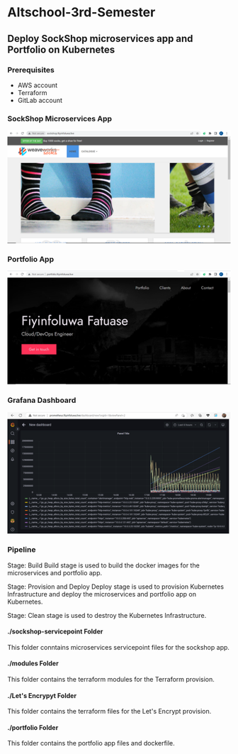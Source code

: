 # Altschool-3rd-Semester

## Deploy SockShop microservices app and Portfolio on Kubernetes

### Prerequisites

- AWS account
- Terraform
- GitLab account

### SockShop Microservices App

![SockShop](./Images/sock-shop.PNG)

### Portfolio App

![Portfolio](./Images/Portfolio.PNG)

### Grafana Dashboard

![Grafana](./Images/prometheus-ui.PNG)

### Pipeline

Stage: Build
Build stage is used to build the docker images for the microservices and portfolio app.

Stage: Provision and Deploy
Deploy stage is used to provision Kubernetes Infrastructure and deploy the microservices and portfolio app on Kubernetes.

Stage: Clean stage is used to destroy the Kubernetes Infrastructure.

#### ./sockshop-servicepoint Folder

This folder conntains microservices servicepoint files for the sockshop app.

#### ./modules Folder

This folder contains the terraform modules for the Terraform provision.

#### ./Let's Encrypyt Folder

This folder contains the terraform files for the Let's Encrypt provision.

#### ./portfolio Folder

This folder contains the portfolio app files and dockerfile.
